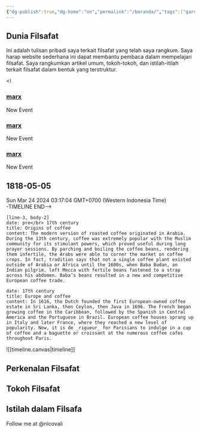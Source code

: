 ```yaml
---
{"dg-publish":true,"dg-home":"on","permalink":"/beranda/","tags":["gardenEntry"],"dgPassFrontmatter":true,"created":"2024-03-23T23:12:22.702+07:00","updated":"2024-03-24T03:17:06.189+07:00"}
---
```


## Dunia Filsafat
Ini adalah tulisan pribadi saya terkait filsafat yang telah saya rangkum. Saya harap website sederhana ini dapat membantu pembaca dalam mempelajari filsafat. Saya rangkumkan artikel umum, tokoh-tokoh, dan istilah-itilah terkait filsafat dalam bentuk yang terstruktur. 


<!--TIMELINE BEGIN tags='timeline;figure'-->
<!<div xmlns="http://www.w3.org/1999/xhtml"><div class="timeline"><div class="timeline-container timeline-left"><div class="timeline-event-list" style="display: block"><div class="timeline-card blue"><article><h3><a class="internal-link" href="Biografi Tokoh/Tokoh di Abad Modern/Karl marx.md">marx</a></h3></article><p>New Event</p></div><div class="timeline-card blue"><article><h3><a class="internal-link" href="Biografi Tokoh/Tokoh di Abad Modern/Friedrich Nietzsche.md">marx</a></h3></article><p>New Event</p></div><div class="timeline-card blue"><article><h3><a class="internal-link" href="Biografi Tokoh/Tokoh di Abad Modern/Jean-Paul Sartre.md">marx</a></h3></article><p>New Event</p></div></div><h2 style="text-align: left;">1818-05-05</h2></div></div><div class="timeline-rendered">Sun Mar 24 2024 03:17:04 GMT+0700 (Western Indonesia Time)</div></div>-TIMELINE END-->




```timeline-labeled 
[line-3, body-2] 
date: pre</br> 17th century 
title: Origins of coffee 
content: The modern version of roasted coffee originated in Arabia. During the 13th century, coffee was extremely popular with the Muslim community for its stimulant powers, which proved useful during long prayer sessions. By parching and boiling the coffee beans, rendering them infertile, the Arabs were able to corner the market on coffee crops. In fact, tradition says that not a single coffee plant existed outside of Arabia or Africa until the 1600s, when Baba Budan, an Indian pilgrim, left Mecca with fertile beans fastened to a strap across his abdomen. Baba’s beans resulted in a new and competitive European coffee trade. 

date: 17th century 
title: Europe and coffee 
content: In 1616, the Dutch founded the first European-owned coffee estate in Sri Lanka, then Ceylon, then Java in 1696. The French began growing coffee in the Caribbean, followed by the Spanish in Central America and the Portuguese in Brazil. European coffee houses sprang up in Italy and later France, where they reached a new level of popularity. Now, it is de _rigueur_ for Parisians to indulge in a cup of coffee and a baguette or croissant at the numerous coffee cafes throughout Paris. 
```



<style> .container {font-family: sans-serif; text-align: center;} .button-wrapper button {z-index: 1;height: 40px; width: 100px; margin: 10px;padding: 5px;} .excalidraw .App-menu_top .buttonList { display: flex;} .excalidraw-wrapper { height: 800px; margin: 50px; position: relative;} :root[dir="ltr"] .excalidraw .layer-ui__wrapper .zen-mode-transition.App-menu_bottom--transition-left {transform: none;} </style><script src="https://cdn.jsdelivr.net/npm/react@17/umd/react.production.min.js"></script><script src="https://cdn.jsdelivr.net/npm/react-dom@17/umd/react-dom.production.min.js"></script><script type="text/javascript" src="https://cdn.jsdelivr.net/npm/@excalidraw/excalidraw@0/dist/excalidraw.production.min.js"></script><div id="timelineexcalidraw.md1"></div><script>(function(){const InitialData={"type":"excalidraw","version":2,"source":"https://github.com/zsviczian/obsidian-excalidraw-plugin/releases/tag/2.0.25","elements":[{"type":"rectangle","version":9,"versionNonce":1836779533,"isDeleted":false,"id":"7YNkkPEfsTdNEUmcXoh7C","fillStyle":"solid","strokeWidth":2,"strokeStyle":"solid","roughness":1,"opacity":100,"angle":0,"x":-226,"y":-281.2578125,"strokeColor":"#1e1e1e","backgroundColor":"transparent","width":128,"height":146,"seed":1921505091,"groupIds":[],"frameId":null,"roundness":{"type":3},"boundElements":[{"id":"M4UphxLdkcw27RrmYzd7I","type":"arrow"}],"updated":1711220169568,"link":null,"locked":false},{"type":"rectangle","version":37,"versionNonce":1511728131,"isDeleted":false,"id":"DSHtCvj5OLxAUrPZQEIVK","fillStyle":"solid","strokeWidth":2,"strokeStyle":"solid","roughness":1,"opacity":100,"angle":0,"x":2,"y":-250.2578125,"strokeColor":"#1e1e1e","backgroundColor":"transparent","width":132,"height":101,"seed":1251615811,"groupIds":[],"frameId":null,"roundness":{"type":3},"boundElements":[{"id":"M4UphxLdkcw27RrmYzd7I","type":"arrow"}],"updated":1711220174357,"link":null,"locked":false},{"type":"arrow","version":12,"versionNonce":1104685155,"isDeleted":false,"id":"M4UphxLdkcw27RrmYzd7I","fillStyle":"solid","strokeWidth":2,"strokeStyle":"solid","roughness":1,"opacity":100,"angle":0,"x":-96,"y":-199.2578125,"strokeColor":"#1e1e1e","backgroundColor":"transparent","width":88,"height":3,"seed":1469138787,"groupIds":[],"frameId":null,"roundness":{"type":2},"boundElements":[],"updated":1711220174356,"link":null,"locked":false,"startBinding":{"elementId":"7YNkkPEfsTdNEUmcXoh7C","focus":0.1496372430471584,"gap":2},"endBinding":{"elementId":"DSHtCvj5OLxAUrPZQEIVK","focus":0.09651012494614389,"gap":10},"lastCommittedPoint":null,"startArrowhead":null,"endArrowhead":"arrow","points":[[0,0],[88,-3]]},{"type":"embeddable","version":63,"versionNonce":1553583309,"isDeleted":false,"id":"16IoUiV7","fillStyle":"hachure","strokeWidth":1,"strokeStyle":"solid","roughness":1,"opacity":100,"angle":0,"x":-229,"y":-57,"strokeColor":"transparent","backgroundColor":"transparent","width":379,"height":427,"seed":21986,"groupIds":[],"frameId":null,"roundness":null,"boundElements":[],"updated":1711220217718,"link":"[[Beranda\|Beranda]]","locked":false,"customData":{"mdProps":{"useObsidianDefaults":false,"backgroundMatchCanvas":false,"backgroundMatchElement":true,"backgroundColor":"#fff","backgroundOpacity":60,"borderMatchElement":true,"borderColor":"#fff","borderOpacity":0,"filenameVisible":false}},"scale":[1,1]},{"type":"image","version":111,"versionNonce":268629667,"isDeleted":false,"id":"6atkuLSZvNglxszmx7XG0","fillStyle":"solid","strokeWidth":2,"strokeStyle":"solid","roughness":1,"opacity":100,"angle":0,"x":-118.5,"y":-276.7578125,"strokeColor":"transparent","backgroundColor":"transparent","width":370,"height":370,"seed":960281997,"groupIds":[],"frameId":null,"roundness":null,"boundElements":[],"updated":1711220304134,"link":null,"locked":false,"status":"pending","fileId":"4360d1b7febdfcd4ff3dbf35a3e560ba1d719e4c","scale":[1,1]},{"id":"PNRt2IMQ","type":"embeddable","x":2.0833333333333144,"y":-18.12890625,"width":259.1666666666667,"height":312.5,"angle":0,"strokeColor":"transparent","backgroundColor":"transparent","fillStyle":"hachure","strokeWidth":1,"strokeStyle":"solid","roughness":1,"opacity":100,"roundness":null,"seed":87329,"version":22,"versionNonce":430596397,"updated":1711220506066,"isDeleted":false,"groupIds":[],"boundElements":[],"link":"[[timeline.canvas]]","locked":false,"scale":[1,1],"customData":{"mdProps":{"useObsidianDefaults":false,"backgroundMatchCanvas":false,"backgroundMatchElement":true,"backgroundColor":"#fff","backgroundOpacity":60,"borderMatchElement":true,"borderColor":"#fff","borderOpacity":0,"filenameVisible":false}}}],"appState":{"theme":"light","viewBackgroundColor":"#ffffff","currentItemStrokeColor":"#1e1e1e","currentItemBackgroundColor":"transparent","currentItemFillStyle":"solid","currentItemStrokeWidth":2,"currentItemStrokeStyle":"solid","currentItemRoughness":1,"currentItemOpacity":100,"currentItemFontFamily":1,"currentItemFontSize":20,"currentItemTextAlign":"left","currentItemStartArrowhead":null,"currentItemEndArrowhead":"arrow","scrollX":244.5833333333333,"scrollY":360.41406249999994,"zoom":{"value":1.2000000000000002},"currentItemRoundness":"round","gridSize":null,"gridColor":{"Bold":"#C9C9C9FF","Regular":"#EDEDEDFF"},"currentStrokeOptions":null,"previousGridSize":null,"frameRendering":{"enabled":true,"clip":true,"name":true,"outline":true}},"files":{}};InitialData.scrollToContent=true;App=()=>{const e=React.useRef(null),t=React.useRef(null),[n,i]=React.useState({width:void 0,height:void 0});return React.useEffect(()=>{i({width:t.current.getBoundingClientRect().width,height:t.current.getBoundingClientRect().height});const e=()=>{i({width:t.current.getBoundingClientRect().width,height:t.current.getBoundingClientRect().height})};return window.addEventListener("resize",e),()=>window.removeEventListener("resize",e)},[t]),React.createElement(React.Fragment,null,React.createElement("div",{className:"excalidraw-wrapper",ref:t},React.createElement(ExcalidrawLib.Excalidraw,{ref:e,width:n.width,height:n.height,initialData:InitialData,viewModeEnabled:!0,zenModeEnabled:!0,gridModeEnabled:!1})))},excalidrawWrapper=document.getElementById("timelineexcalidraw.md1");ReactDOM.render(React.createElement(App),excalidrawWrapper);})();</script>

![[timeline.canvas|timeline]]
## Perkenalan Filsafat

## Tokoh Filsafat

## Istilah dalam Filsafa



Follow me at
@nicovali


